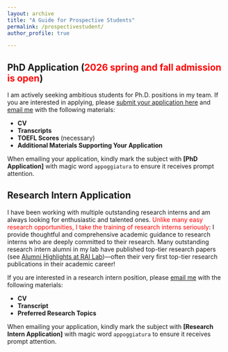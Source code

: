 ```yaml
---
layout: archive
title: "A Guide for Prospective Students"
permalink: /prospectivestudent/
author_profile: true

---
```


## PhD Application (<span style="color:red">2026 spring and fall admission is open</span>)

I am actively seeking ambitious students for Ph.D. positions in my team. If you are interested in applying, please [submit your application here](https://www.cs.fsu.edu/admissions/graduate-admissions/) and [email me](mailto:yd24f@fsu.edu) with the following materials:

- **CV**
- **Transcripts**
- **TOEFL Scores** (necessary)
- **Additional Materials Supporting Your Application**

When emailing your application, kindly mark the subject with **[PhD Application]** with magic word ``appoggiatura`` to ensure it receives prompt attention.


## Research Intern Application

I have been working with multiple outstanding research interns and am always looking for enthusiastic and talented ones. <span style="color:red">Unlike many easy research opportunities, I take the training of research interns seriously</span>: I provide thoughtful and comprehensive academic guidance to research interns who are deeply committed to their research. Many outstanding research intern alumni in my lab have published top-tier research papers (see [Alumni Highlights at RAI Lab](https://yushundong.github.io//students/))—often their very first top-tier research publications in their academic career!

If you are interested in a research intern position, please [email me](mailto:yd24f@fsu.edu) with the following materials:

- **CV**
- **Transcript**
- **Preferred Research Topics**

When emailing your application, kindly mark the subject with **[Research Intern Application]** with magic word ``appoggiatura`` to ensure it receives prompt attention.


